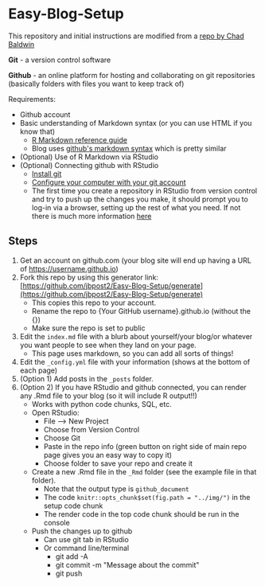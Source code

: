 # Easy-Blog-Setup

This repository and initial instructions are modified from a [repo by Chad Baldwin](https://chadbaldwin.net/2021/03/14/how-to-build-a-sql-blog.html)

**Git** - a version control software  

**Github** - an online platform for hosting and collaborating on git repositories (basically folders with files you want to keep track of)

Requirements:
- Github account
- Basic understanding of Markdown syntax (or you can use HTML if you know that)
    - [R Markdown reference guide](https://www.rstudio.com/wp-content/uploads/2015/03/rmarkdown-reference.pdf?_ga=2.243129861.649238065.1666362515-276851843.1648675901)
    - Blog uses [github's markdown syntax](https://github.com/adam-p/markdown-here/wiki/Markdown-Cheatsheet) which is pretty similar
- (Optional) Use of R Markdown via RStudio
- (Optional) Connecting github with RStudio
    - [Install git](https://happygitwithr.com/install-git.html)
    - [Configure your computer with your git account](https://happygitwithr.com/hello-git.html)
    - The first time you create a repository in RStudio from version control and try to push up the changes you make, it should prompt you to log-in via a browser, setting up the rest of what you need.  If not there is much more information [here](https://happygitwithr.com/rstudio-git-github.html)


## Steps

1. Get an account on github.com (your blog site will end up having a URL of https://username.github.io)
2. Fork this repo by using this generator link: [https://github.com/jbpost2/Easy-Blog-Setup/generate](https://github.com/jbpost2/Easy-Blog-Setup/generate)
    + This copies this repo to your account.
    + Rename the repo to {Your GitHub username}.github.io (without the {})
    + Make sure the repo is set to public
3. Edit the `index.md` file with a blurb about yourself/your blog/or whatever you want people to see when they land on your page.
    + This page uses markdown, so you can add all sorts of things!
4. Edit the `_config.yml` file with your information (shows at the bottom of each page)
5. (Option 1) Add posts in the `_posts` folder.
6. (Option 2) If you have RStudio and github connected, you can render any .Rmd file to your blog (so it will include R output!!)
    + Works with python code chunks, SQL, etc.
    + Open RStudio: 
        - File --> New Project 
        - Choose from Version Control
        - Choose Git
        - Paste in the repo info (green button on right side of main repo page gives you an easy way to copy it)
        - Choose folder to save your repo and create it
    + Create a new .Rmd file in the `_Rmd` folder (see the example file in that folder).
        + Note that the output type is `github_document`
        + The code `knitr::opts_chunk$set(fig.path = "../img/")` in the setup code chunk
        + The render code in the top code chunk should be run in the console
    + Push the changes up to github
        + Can use git tab in RStudio
        + Or command line/terminal  
             + git add -A
             + git commit -m "Message about the commit"
             + git push
